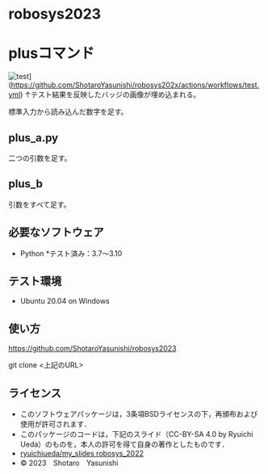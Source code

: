 # robosys2023
# plusコマンド
![test](https://github.com/ShotaroYasunishi/robosys202x/actions/workflows/test.yml/badge.svg)](https://github.com/ShotaroYasunishi/robosys202x/actions/workflows/test.yml)
↑テスト結果を反映したバッジの画像が埋め込まれる。

標準入力から読み込んだ数字を足す。
## plus_a.py
二つの引数を足す。
## plus_b
引数をすべて足す。

## 必要なソフトウェア
* Python
	*テスト済み：3.7～3.10
## テスト環境
* Ubuntu 20.04 on Windows

## 使い方
https://github.com/ShotaroYasunishi/robosys2023

git clone <上記のURL>

## ライセンス
* このソフトウェアパッケージは，3条項BSDライセンスの下，再頒布および使用が許可されます．
* このパッケージのコードは，下記のスライド（CC-BY-SA 4.0 by Ryuichi Ueda）のものを，本人の許可を得て自身の著作としたものです．
* [ryuichiueda/my_slides robosys_2022](https://github.com/ryuichiueda/my_slides/tree/master/robosys_2022)
* © 2023　Shotaro　Yasunishi
